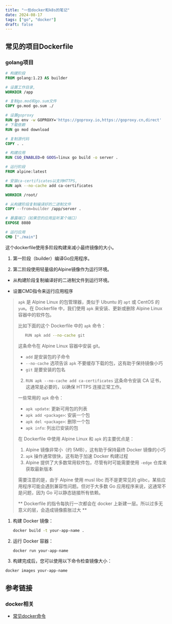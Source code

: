 ```yaml
---
title: "一些docker和k8s的笔记"
date: 2024-08-17
tags: ["go", "docker"]
draft: false
---
```


## 常见的项目Dockerfile

### golang项目

```dockerfile
# 构建阶段
FROM golang:1.23 AS builder

# 设置工作目录,
WORKDIR /app

# 复制go.mod和go.sum文件
COPY go.mod go.sum ./

# 设置goproxy
RUN go env -w GOPROXY='https://goproxy.io,https://goproxy.cn,direct'
# 下载依赖
RUN go mod download

# 复制源代码
COPY . .

# 构建应用
RUN CGO_ENABLED=0 GOOS=linux go build -o server .

# 运行阶段
FROM alpine:latest  

# 安装ca-certificates以支持HTTPS,
RUN apk --no-cache add ca-certificates

WORKDIR /root/

# 从构建阶段复制编译好的二进制文件
COPY --from=builder /app/server .

# 暴露端口（如果您的应用监听某个端口）
EXPOSE 8080

# 运行应用
CMD ["./main"]
```

这个dockerfile使用多阶段构建来减小最终镜像的大小。

1. 第一阶段（builder）编译Go应用程序。

2. 第二阶段使用轻量级的Alpine镜像作为运行环境。

- 从构建阶段复制编译好的二进制文件到运行环境。

- 设置CMD指令来运行应用程序

>`apk` 是 Alpine Linux 的包管理器，类似于 Ubuntu 的 `apt` 或 CentOS 的 `yum`。在 Dockerfile 中，我们使用 `apk` 来安装、更新或删除 Alpine Linux 容器中的软件包。
>
>比如下面的这个 Dockerfile 中的 `apk` 命令：
>
>  ```bash
>     RUN apk add --no-cache git
>   ```
>
>   这条命令在 Alpine Linux 容器中安装 git。
>
>   - `add` 是安装包的子命令
>   - `--no-cache` 选项告诉 `apk` 不要缓存下载的包，这有助于保持镜像小巧
>   - `git` 是要安装的包名
>
>2. `RUN apk --no-cache add ca-certificates` 这条命令安装 CA 证书，这通常是必要的，以确保 HTTPS 连接正常工作。
>
>一些常用的 `apk` 命令：
>
>- `apk update`: 更新可用包的列表
>- `apk add <package>`: 安装一个包
>- `apk del <package>`: 删除一个包
>- `apk info`: 列出已安装的包
>
>在 Dockerfile 中使用 Alpine Linux 和 `apk` 的主要优点是：
>
>1. Alpine 镜像非常小（约 5MB），这有助于保持最终 Docker 镜像的小巧
>2. `apk` 操作通常很快，这有助于加速 Docker 构建过程
>3. Alpine 提供了大多数常用软件包，尽管有时可能需要使用 `-edge` 仓库来获取最新版本
>
>需要注意的是，由于 Alpine 使用 musl libc 而不是更常见的 glibc，某些应用程序可能会遇到兼容性问题。但对于大多数 Go 应用程序来说，这通常不是问题，因为 Go 可以静态链接所有依赖。
>
>** Dockerfile 的指令每执行一次都会在 docker 上新建一层。所以过多无意义的层，会造成镜像膨胀过大 **

1. 构建 Docker 镜像：

   ```bash
   docker build -t your-app-name .
   ```

2. 运行 Docker 容器：

   ```bash
   docker run your-app-name
   ```

3. 构建完成后，您可以使用以下命令检查镜像大小：

```bash
docker images your-app-name
```

## 参考链接

### docker相关

+ [常见docker命令](https://www.runoob.com/docker/docker-command-manual.html)